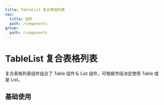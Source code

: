 ```yaml
---
title: TableList 复合表格列表
nav:
  title: 组件
  path: /components
group:
  path: /components
---
```


# TableList 复合表格列表

复合表格列表组件组合了 Table 组件与 List 组件，可根据字段决定使用 Table 或是 List。

## 基础使用

<code src="./demos/index.tsx" />

<API></API>
